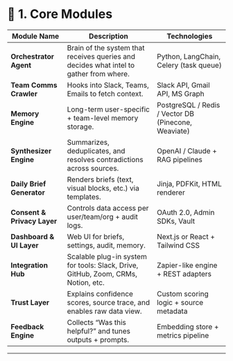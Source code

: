 # 🧩 1. Core Modules

| Module Name | Description | Technologies |
|-------------|-------------|---------------|
| **Orchestrator Agent** | Brain of the system that receives queries and decides what intel to gather from where. | Python, LangChain, Celery (task queue) |
| **Team Comms Crawler** | Hooks into Slack, Teams, Emails to fetch context. | Slack API, Gmail API, MS Graph |
| **Memory Engine** | Long-term user-specific + team-level memory storage. | PostgreSQL / Redis / Vector DB (Pinecone, Weaviate) |
| **Synthesizer Engine** | Summarizes, deduplicates, and resolves contradictions across sources. | OpenAI / Claude + RAG pipelines |
| **Daily Brief Generator** | Renders briefs (text, visual blocks, etc.) via templates. | Jinja, PDFKit, HTML renderer |
| **Consent & Privacy Layer** | Controls data access per user/team/org + audit logs. | OAuth 2.0, Admin SDKs, Vault |
| **Dashboard & UI Layer** | Web UI for briefs, settings, audit, memory. | Next.js or React + Tailwind CSS |
| **Integration Hub** | Scalable plug-in system for tools: Slack, Drive, GitHub, Zoom, CRMs, Notion, etc. | Zapier-like engine + REST adapters |
| **Trust Layer** | Explains confidence scores, source trace, and enables raw data view. | Custom scoring logic + source metadata |
| **Feedback Engine** | Collects “Was this helpful?” and tunes outputs + prompts. | Embedding store + metrics pipeline |

---
